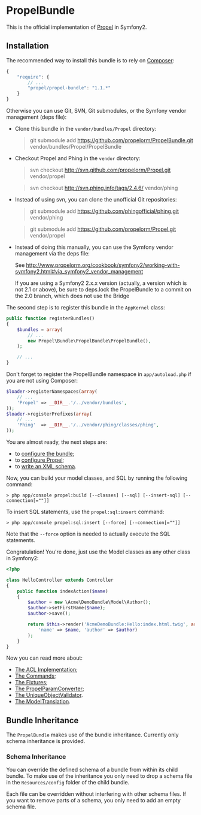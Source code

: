 PropelBundle
============

This is the official implementation of [Propel](http://www.propelorm.org/) in Symfony2.


## Installation ##

The recommended way to install this bundle is to rely on [Composer](http://getcomposer.org):

``` javascript
{
    "require": {
        // ...
        "propel/propel-bundle": "1.1.*"
    }
}
```

Otherwise you can use Git, SVN, Git submodules, or the Symfony vendor management (deps file):

 * Clone this bundle in the `vendor/bundles/Propel` directory:

    > git submodule add https://github.com/propelorm/PropelBundle.git vendor/bundles/Propel/PropelBundle

 * Checkout Propel and Phing in the `vendor` directory:

    > svn checkout http://svn.github.com/propelorm/Propel.git vendor/propel

    > svn checkout http://svn.phing.info/tags/2.4.6/ vendor/phing

 * Instead of using svn, you can clone the unofficial Git repositories:

    > git submodule add https://github.com/phingofficial/phing.git vendor/phing

    > git submodule add https://github.com/propelorm/Propel.git vendor/propel

 * Instead of doing this manually, you can use the Symfony vendor management via the deps file:

   See http://www.propelorm.org/cookbook/symfony2/working-with-symfony2.html#via_symfony2_vendor_management

   If you are using a Symfony2 2.x.x version (actually, a version which is not 2.1 or above), be sure to deps.lock the PropelBundle to a commit on the 2.0 branch,
   which does not use the Bridge


The second step is to register this bundle in the `AppKernel` class:

``` php
public function registerBundles()
{
    $bundles = array(
        // ...
        new Propel\Bundle\PropelBundle\PropelBundle(),
    );

    // ...
}
```

Don't forget to register the PropelBundle namespace in `app/autoload.php` if you are not using Composer:

``` php
$loader->registerNamespaces(array(
    // ...
    'Propel' => __DIR__.'/../vendor/bundles',
));
$loader->registerPrefixes(array(
    // ...
    'Phing'  => __DIR__.'/../vendor/phing/classes/phing',
));
```

You are almost ready, the next steps are:

* to [configure the bundle](configuration.markdown);
* to [configure Propel](propel_configuration.markdown);
* to [write an XML schema](schema.markdown).

Now, you can build your model classes, and SQL by running the following command:

    > php app/console propel:build [--classes] [--sql] [--insert-sql] [--connection[=""]]

To insert SQL statements, use the `propel:sql:insert` command:

    > php app/console propel:sql:insert [--force] [--connection[=""]]

Note that the `--force` option is needed to actually execute the SQL statements.

Congratulation! You're done, just use the Model classes as any other class in Symfony2:

``` php
<?php

class HelloController extends Controller
{
    public function indexAction($name)
    {
        $author = new \Acme\DemoBundle\Model\Author();
        $author->setFirstName($name);
        $author->save();

        return $this->render('AcmeDemoBundle:Hello:index.html.twig', array(
            'name' => $name, 'author' => $author)
        );
    }
}
```

Now you can read more about:

* [The ACL Implementation](acl.markdown);
* [The Commands](commands.markdown);
* [The Fixtures](fixtures.markdown);
* [The PropelParamConverter](param_converter.markdown);
* [The UniqueObjectValidator](unique_object_validator.markdown).
* [The ModelTranslation](model_translation.markdown).


## Bundle Inheritance ##

The `PropelBundle` makes use of the bundle inheritance. Currently only schema inheritance is provided.

### Schema Inheritance ###

You can override the defined schema of a bundle from within its child bundle.
To make use of the inheritance you only need to drop a schema file in the `Resources/config` folder of the child bundle.

Each file can be overridden without interfering with other schema files.
If you want to remove parts of a schema, you only need to add an empty schema file.
